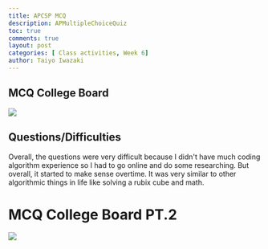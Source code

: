 ```yaml
---
title: APCSP MCQ
description: APMultipleChoiceQuiz
toc: true
comments: true
layout: post
categories: [ Class activities, Week 6]
author: Taiyo Iwazaki
---
```


## MCQ College Board
![]({{site.baseurl}}/images/Screen%20Shot%202022-10-02%20at%206.03.05%20PM.png) 

## Questions/Difficulties
Overall, the questions were very difficult because I didn't have much coding algorithm experience so I had to go online and do some researching. But overall, it started to make sense overtime. It was very similar to other algorithmic things in life like solving a rubix cube and math.

# MCQ College Board PT.2

![]({{site.baseurl}}/images/10-10ScreenShot.png) 
